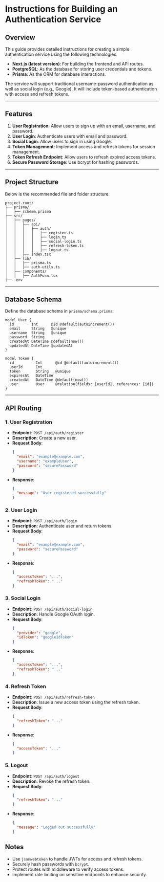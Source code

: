 # Instructions for Building an Authentication Service

## Overview

This guide provides detailed instructions for creating a simple authentication service using the following technologies:

- **Next.js (latest version)**: For building the frontend and API routes.
- **PostgreSQL**: As the database for storing user credentials and tokens.
- **Prisma**: As the ORM for database interactions.

The service will support traditional username-password authentication as well as social login (e.g., Google). It will include token-based authentication with access and refresh tokens.

---

## Features

1. **User Registration**: Allow users to sign up with an email, username, and password.
2. **User Login**: Authenticate users with email and password.
3. **Social Login**: Allow users to sign in using Google.
4. **Token Management**: Implement access and refresh tokens for session management.
5. **Token Refresh Endpoint**: Allow users to refresh expired access tokens.
6. **Secure Password Storage**: Use bcrypt for hashing passwords.

---

## Project Structure

Below is the recommended file and folder structure:

```
project-root/
├── prisma/
│   ├── schema.prisma
├── src/
│   ├── pages/
│   │   ├── api/
│   │   │   ├── auth/
│   │   │   │   ├── register.ts
│   │   │   │   ├── login.ts
│   │   │   │   ├── social-login.ts
│   │   │   │   ├── refresh-token.ts
│   │   │   │   ├── logout.ts
│   │   ├── index.tsx
│   ├── lib/
│   │   ├── prisma.ts
│   │   ├── auth-utils.ts
│   ├── components/
│   │   ├── AuthForm.tsx
├── .env
```

---

## Database Schema

Define the database schema in `prisma/schema.prisma`:

```prisma
model User {
  id        Int      @id @default(autoincrement())
  email     String   @unique
  username  String   @unique
  password  String
  createdAt DateTime @default(now())
  updatedAt DateTime @updatedAt
}

model Token {
  id          Int      @id @default(autoincrement())
  userId      Int
  token       String   @unique
  expiresAt   DateTime
  createdAt   DateTime @default(now())
  user        User     @relation(fields: [userId], references: [id])
}
```

---

## API Routing

### 1. **User Registration**

- **Endpoint**: `POST /api/auth/register`
- **Description**: Create a new user.
- **Request Body**:
  ```json
  {
  	"email": "example@example.com",
  	"username": "exampleUser",
  	"password": "securePassword"
  }
  ```
- **Response**:
  ```json
  {
  	"message": "User registered successfully"
  }
  ```

### 2. **User Login**

- **Endpoint**: `POST /api/auth/login`
- **Description**: Authenticate user and return tokens.
- **Request Body**:
  ```json
  {
  	"email": "example@example.com",
  	"password": "securePassword"
  }
  ```
- **Response**:
  ```json
  {
  	"accessToken": "...",
  	"refreshToken": "..."
  }
  ```

### 3. **Social Login**

- **Endpoint**: `POST /api/auth/social-login`
- **Description**: Handle Google OAuth login.
- **Request Body**:
  ```json
  {
  	"provider": "google",
  	"idToken": "googleIdToken"
  }
  ```
- **Response**:
  ```json
  {
  	"accessToken": "...",
  	"refreshToken": "..."
  }
  ```

### 4. **Refresh Token**

- **Endpoint**: `POST /api/auth/refresh-token`
- **Description**: Issue a new access token using the refresh token.
- **Request Body**:
  ```json
  {
  	"refreshToken": "..."
  }
  ```
- **Response**:
  ```json
  {
  	"accessToken": "..."
  }
  ```

### 5. **Logout**

- **Endpoint**: `POST /api/auth/logout`
- **Description**: Revoke the refresh token.
- **Request Body**:
  ```json
  {
  	"refreshToken": "..."
  }
  ```
- **Response**:
  ```json
  {
  	"message": "Logged out successfully"
  }
  ```

## Notes

- Use `jsonwebtoken` to handle JWTs for access and refresh tokens.
- Securely hash passwords with `bcrypt`.
- Protect routes with middleware to verify access tokens.
- Implement rate limiting on sensitive endpoints to enhance security.
